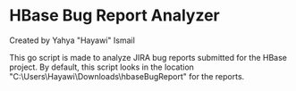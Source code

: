 # HBase Bug Report Analyzer
Created by Yahya "Hayawi" Ismail

This go script is made to analyze JIRA bug reports submitted for the HBase project. By default, this script looks in the location "C:\Users\Hayawi\Downloads\hbaseBugReport\" for the reports.
